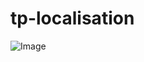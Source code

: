 # tp-localisation

![Image](https://github.com/user-attachments/assets/222af576-a5a6-4d73-a61b-a07e67b37d2a)
